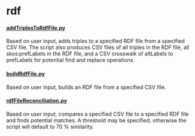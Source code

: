 # rdf

#### [addTriplesToRdfFile.py](addTriplesToRdfFile.py)
Based on user input, adds triples to a specified RDF file from a specified CSV file. The script also produces CSV files of all triples in the RDF file, all skos:prefLabels in the RDF file, and a CSV crosswalk of altLabels to prefLabels for potential find and replace operations.

#### [buildRdfFile.py](buildRdfFile.py)
Based on user input, builds an RDF file from a specified CSV file.

#### [rdfFileReconciliation.py](rdfFileReconciliation.py)
Based on user input, compares a specified CSV file to a specified RDF file and finds potential matches. A threshold may be specified, otherwise the script will default to 70 % similarity.
